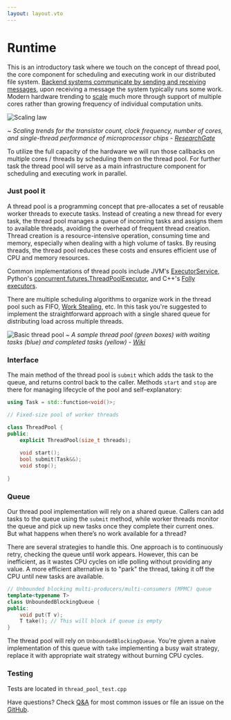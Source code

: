 ```yaml
---
layout: layout.vto
---
```



# Runtime

This is an introductory task where we touch on the concept of thread pool, the core component for scheduling and executing work in our distributed file system. [Backend systems communicate by sending and receiving messages](https://en.wikipedia.org/wiki/Distributed_computing), upon receiving a message the system typically runs some work. Modern hardware trending to [scale](https://homepages.inf.ed.ac.uk/bgrot/pubs/SOP_ISCA12.pdf) much more through support of multiple cores rather than growing frequency of individual computation units. 


![Scaling law](/static/img/scaling-cpu.png)

*~ Scaling trends for the transistor count, clock frequency, number of cores, and single-thread performance of microprocessor chips - [ResearchGate](https://www.researchgate.net/figure/Scaling-trends-for-the-transistor-count-clock-frequency-number-of-cores-and_fig2_224168227)*

To utilize the full capacity of the hardware we will run those callbacks on multiple cores / threads by scheduling them on the thread pool. For further task the thread pool will serve as a main infrastructure component for scheduling and executing work in parallel.

### Just pool it


A thread pool is a programming concept that pre-allocates a set of reusable worker threads to execute tasks. Instead of creating a new thread for every task, the thread pool manages a queue of incoming tasks and assigns them to available threads, avoiding the overhead of frequent thread creation. Thread creation is a resource-intensive operation, consuming time and memory, especially when dealing with a high volume of tasks. By reusing threads, the thread pool reduces these costs and ensures efficient use of CPU and memory resources. 

Common implementations of thread pools include JVM's [ExecutorService](https://docs.oracle.com/en/java/javase/22/docs/api/java.base/java/util/concurrent/ExecutorService.html), Python's [concurrent.futures.ThreadPoolExecutor](https://docs.python.org/3/library/concurrent.futures.html#concurrent.futures.ThreadPoolExecutor), and C++'s [Folly executors](https://github.com/facebook/folly/blob/main/folly/docs/Executors.md).

There are multiple scheduling algorithms to organize work in the thread pool such as FIFO, [Work Stealing](https://en.wikipedia.org/wiki/Work_stealing), etc. In this task you're suggested to implement the straightforward approach with a single shared queue for distributing load across multiple threads.

![Basic thread pool](/static/img/basic-thread-pool.png)
*~ A sample thread pool (green boxes) with waiting tasks (blue) and completed tasks (yellow) - [Wiki](https://en.wikipedia.org/wiki/Thread_pool)*


### Interface

The main method of the thread pool is `submit` which adds the task to the queue, and returns control back to the caller.  Methods `start` and `stop` are there for managing lifecycle of the pool and self-explanatory:

```c++
using Task = std::function<void()>;

// Fixed-size pool of worker threads

class ThreadPool {
public:
    explicit ThreadPool(size_t threads);
    
    void start();
    bool submit(Task&&);
    void stop();
    
}
```


### Queue

Our thread pool implementation will rely on a shared queue. Callers can add tasks to the queue using the `submit` method, while worker threads monitor the queue and pick up new tasks once they complete their current ones. But what happens when there’s no work available for a thread?

There are several strategies to handle this. One approach is to continuously retry, checking the queue until work appears. However, this can be inefficient, as it wastes CPU cycles on idle polling without providing any value. A more efficient alternative is to "park" the thread, taking it off the CPU until new tasks are available.

```c++
// Unbounded blocking multi-producers/multi-consumers (MPMC) queue
template<typename T> 
class UnboundedBlockingQueue {
public:
    void put(T v);
    T take(); // This will block if queue is empty
}
```

The thread pool will rely on `UnboundedBlockingQueue`. You're given a naive implementation of this queue with `take` implementing a busy wait strategy, replace it with appropriate wait strategy without burning CPU cycles.


### Testing


Tests are located in `thread_pool_test.cpp`

Have questions? Check [Q&A](/etc/faq/) for most common issues or file an issue on the [GitHub](https://github.com/sidosera/getrafty/issues). 

